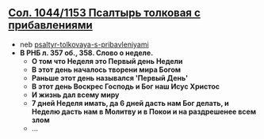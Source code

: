 ## [Сол. 1044/1153 Псалтырь толковая с прибавлениями](https://nlr.ru/manuscripts/RA1527/elektronnyiy-katalog?ab=A05EC697-47ED-4CCF-BC2C-5B8025CC8127)

- neb [psaltyr-tolkovaya-s-pribavleniyami](https://kp.rusneb.ru/item/material/psaltyr-tolkovaya-s-pribavleniyami)
- **В РНБ л. 357 об., 358. Слово о неделе.**
    - **О том что Неделя это Первый день Недели**
    - **В этот день началось творени мира Богом**
    - **Раньше этот день назывался 'Первый День'**
    - **В этот день Воскрес Господь и Бог наш Исус Христос**
    - **И жизнь дал всему миру**
    - **7 дней Неделя имать, да 6 дней дасть нам Бог делать, и Неделю дасть нам в Молитву и в Покои и на раздрешенее
      всем злом**
    - ...